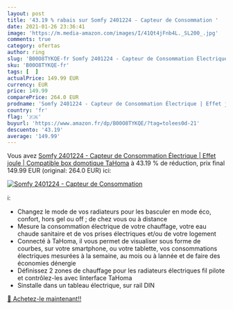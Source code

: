 ```yaml
---
layout: post
title: '43.19 % rabais sur Somfy 2401224 - Capteur de Consommation '
date: 2021-01-26 23:36:41
image: 'https://m.media-amazon.com/images/I/41Qt4jFnb4L._SL200_.jpg'
comments: true
category: ofertas
author: ring
slug: 'B00O8TYKQE-fr Somfy 2401224 - Capteur de Consommation Électrique | Effet...'
sku: 'B00O8TYKQE-fr'
tags: [  ]
actualPrice: 149.99 EUR
currency: EUR
price: 149.99
comparePrice: 264.0 EUR
prodname: 'Somfy 2401224 - Capteur de Consommation Électrique | Effet joule | Compatible box domotique TaHoma'
country: 'fr'
flag: '🇫🇷'
buyurl: 'https://www.amazon.fr/dp/B00O8TYKQE/?tag=tolees0d-21'
descuento: '43.19'
average: '149.99'
---
```


Vous avez [Somfy 2401224 - Capteur de Consommation Électrique | Effet joule | Compatible box domotique TaHoma](https://www.amazon.fr/dp/B00O8TYKQE/?tag=tolees0d-21)  à  43.19 % de réduction, prix final  149.99 EUR (original: 264.0 EUR) ici:

[![Somfy 2401224 - Capteur de Consommation ](https://m.media-amazon.com/images/I/41Qt4jFnb4L._SL200_.jpg)](https://www.amazon.fr/dp/B00O8TYKQE/?tag=tolees0d-21)

ℹ️:

- Changez le mode de vos radiateurs pour les basculer en mode éco, confort, hors gel ou off ; de chez vous ou à distance
- Mesure la consommation électrique de votre chauffage, votre eau chaude sanitaire et de vos prises électriques et/ou de votre logement
- Connecté à TaHoma, il vous permet de visualiser sous forme de courbes, sur votre smartphone, ou votre tablette, vos consommations électriques mesurées à la semaine, au mois ou à lannée et de faire des économies dénergie
- Définissez 2 zones de chauffage pour les radiateurs électriques fil pilote et contrôlez-les avec linterface TaHoma
- Sinstalle dans un tableau électrique, sur rail DIN

[🛒 Achetez-le maintenant!!](https://www.amazon.fr/dp/B00O8TYKQE/?tag=tolees0d-21)
